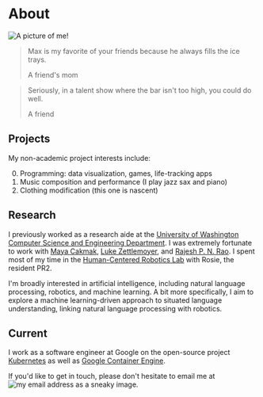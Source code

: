 # About
![A picture of me!](/data/other/max.jpg)

<blockquote>
<p>Max is my favorite of your friends because he always fills the ice trays.</p>
<footer>A friend's mom</footer>
</blockquote>

<blockquote>
<p>Seriously, in a talent show where the bar isn't too high, you could do well.</p>
<footer>A friend</footer>
</blockquote>


## Projects

My non-academic project interests include:

0. Programming: data visualization, games, life-tracking apps
0. Music composition and performance (I play jazz sax and piano)
0. Clothing modification (this one is nascent)

## Research

I previously worked as a research aide at the [University of Washington Computer Science and Engineering Department](http://www.cs.washington.edu/). I was extremely fortunate to work with [Maya Cakmak](http://www.mayacakmak.com/), [Luke Zettlemoyer](http://homes.cs.washington.edu/~lsz/), and [Rajesh P. N. Rao](http://homes.cs.washington.edu/~rao/). I spent most of my time in the [Human-Centered Robotics Lab](https://sites.google.com/site/humancenteredrobotics/) with Rosie, the resident PR2.

I'm broadly interested in artificial intelligence, including natural language processing, robotics, and machine learning. A bit more specifically, I aim to explore a machine learning-driven approach to situated language understanding, linking natural language processing with robotics.

## Current

I work as a software engineer at Google on the open-source project [Kubernetes](http://kubernetes.io) as well as [Google Container Engine](https://cloud.google.com/container-engine/).

If you'd like to get in touch, please don't hesitate to email me at <img alt="my email address as a sneaky image" src="/data/other/email.png" class="inline" />.
